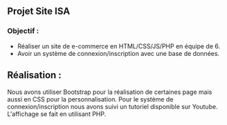 ## Projet Site ISA

### Objectif :

- Réaliser un site de e-commerce en HTML/CSS/JS/PHP en équipe de 6.
- Avoir un système de connexion/inscription avec une base de données.


## Réalisation :

Nous avons utiliser Bootstrap pour la réalisation de certaines page mais aussi en CSS pour la personnalisation.
Pour le système de connexion/inscription nous avons suivi un tutoriel disponible sur Youtube. 
L'affichage se fait en utilisant PHP. 

